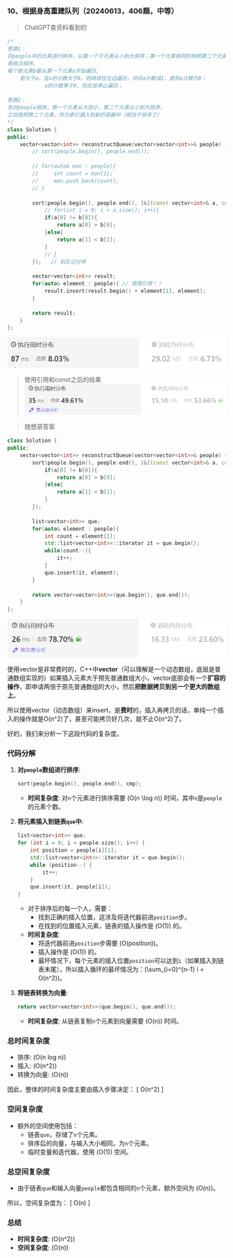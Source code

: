 ### 10、根据身高重建队列（20240613，406题，中等）
>ChatGPT查资料看到的
```C++
/*
思路1：
将people中的元素进行排序，以第一个子元素从小到大排序；第一个元素相同的按照第二个元素进行从小到大排序
再依次排序。
每个新元素b都从第一个元素a开始遍历,
    若大于a，且a的计数大于0，则继续往左边遍历，并将a计数减1，直到a计数为0；
            a的计数等于0，则应该停止遍历；

思路2：
先对people排序，第一个元素从大到小，第二个元素从小到大排序，
之后按照第二个元素，作为索引插入到新的容器中（相当于排序了）
*/
class Solution {
public:
    vector<vector<int>> reconstructQueue(vector<vector<int>>& people) {
        // sort(people.begin(), people.end());

        // for(auto& man : people){
        //     int count = man[1];
        //     man.push_back(count);
        // }

        sort(people.begin(), people.end(), [&](const vector<int>& a, const vector<int>& b){   // 使用const和引用！！
            // for(int i = 0; i < a.size(); i++){
            if(a[0] != b[0]){
                return a[0] > b[0];
            }else{
                return a[1] < b[1];
            }
            // }
        });   // 别忘记分号

        vector<vector<int>> result;
        for(auto& element : people){ // 使用引用！！
            result.insert(result.begin() + element[1], element);
        }

        return result;
    }
};
```
![alt text](image/abd9b860377d2c606ef609823ab9404.png)
>使用引用和const之后的结果
![alt text](image/image-68.png)


>随想录答案
```C++
class Solution {
public:
    vector<vector<int>> reconstructQueue(vector<vector<int>>& people) {
        sort(people.begin(), people.end(), [&](const vector<int>& a, const vector<int>& b){   
            if(a[0] != b[0]){
                return a[0] > b[0];
            }else{
                return a[1] < b[1];
            }
        });   

        list<vector<int>> que;
        for(auto& element : people){ 
            int count = element[1];
            std::list<vector<int>>::iterator it = que.begin();
            while(count--){
                it++;
            }
            que.insert(it, element);
        }

        return vector<vector<int>>(que.begin(), que.end());
    }
};
```
![alt text](image/image-69.png)

使用vector是非常费时的，C++中**vector**（可以理解是一个动态数组，底层是普通数组实现的）如果插入元素大于预先普通数组大小，vector底部会有一个**扩容的操作**，即申请两倍于原先普通数组的大小，然后**把数据拷贝到另一个更大的数组上**。

所以使用vector（动态数组）来insert，是**费时**的，插入再拷贝的话，单纯一个插入的操作就是O(n^2)了，甚至可能拷贝好几次，就不止O(n^2)了。

好的，我们来分析一下这段代码的复杂度。

### 代码分解

1. **对`people`数组进行排序**:
   ```cpp
   sort(people.begin(), people.end(), cmp);
   ```
   - **时间复杂度**: 对`n`个元素进行排序需要 \(O(n \log n)\) 时间，其中`n`是`people`的元素个数。

2. **将元素插入到链表`que`中**:
   ```cpp
   list<vector<int>> que;
   for (int i = 0; i < people.size(); i++) {
       int position = people[i][1];
       std::list<vector<int>>::iterator it = que.begin();
       while (position--) {
           it++;
       }
       que.insert(it, people[i]);
   }
   ```
   - 对于排序后的每一个人，需要：
     - 找到正确的插入位置，这涉及将迭代器前进`position`步。
     - 在找到的位置插入元素，链表的插入操作是 \(O(1)\) 的。
   - **时间复杂度**:
     - 将迭代器前进`position`步需要 \(O(position)\)。
     - 插入操作是 \(O(1)\) 的。
     - 最坏情况下，每个元素的插入位置`position`可以达到`i`（如果插入到链表末尾），所以插入循环的最坏情况为：\(\sum_{i=0}^{n-1} i = O(n^2)\)。

3. **将链表转换为向量**:
   ```cpp
   return vector<vector<int>>(que.begin(), que.end());
   ```
   - **时间复杂度**: 从链表复制`n`个元素到向量需要 \(O(n)\) 时间。

### 总时间复杂度
- 排序: \(O(n log n)\)
- 插入: \(O(n^2)\)
- 转换为向量: \(O(n)\)

因此，整体的时间复杂度主要由插入步骤决定：
\[ O(n^2) \]

### 空间复杂度

- 额外的空间使用包括：
  - 链表`que`，存储了`n`个元素。
  - 排序后的向量，与输入大小相同，为`n`个元素。
  - 临时变量和迭代器，使用 \(O(1)\) 空间。

### 总空间复杂度
- 由于链表`que`和输入向量`people`都包含相同的`n`个元素，额外空间为 \(O(n)\)。

所以，空间复杂度为：
\[ O(n) \]

### 总结

- **时间复杂度**: \(O(n^2)\)
- **空间复杂度**: \(O(n)\)